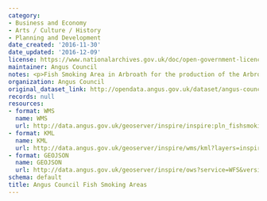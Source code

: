 ```yaml
---
category:
- Business and Economy
- Arts / Culture / History
- Planning and Development
date_created: '2016-11-30'
date_updated: '2016-12-09'
license: https://www.nationalarchives.gov.uk/doc/open-government-licence/version/3/
maintainer: Angus Council
notes: <p>Fish Smoking Area in Arbroath for the production of the Arbroath Smokie</p>
organization: Angus Council
original_dataset_link: http://opendata.angus.gov.uk/dataset/angus-council-fish-smoking-areas
records: null
resources:
- format: WMS
  name: WMS
  url: http://data.angus.gov.uk/geoserver/inspire/inspire:pln_fishsmoking/wms?service=WMS&request=GetMap
- format: KML
  name: KML
  url: http://data.angus.gov.uk/geoserver/inspire/wms/kml?layers=inspire:pln_fishsmoking&mode=download
- format: GEOJSON
  name: GEOJSON
  url: http://data.angus.gov.uk/geoserver/inspire/ows?service=WFS&version=1.0.0&request=GetFeature&typeName=inspire:pln_fishsmoking&outputFormat=application%2Fjson&srsName=EPSG:3857
schema: default
title: Angus Council Fish Smoking Areas
---
```

